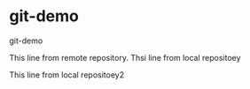 # git-demo
git-demo

This line from remote repository.
Thsi line from local repositoey

This line from local repositoey2
